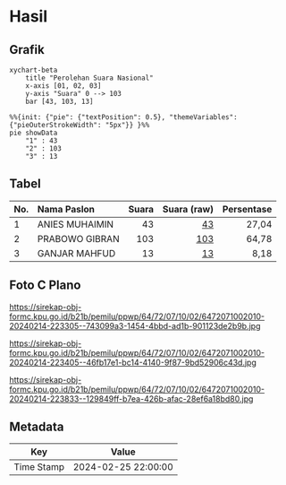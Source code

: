 # Hasil

## Grafik

```mermaid
xychart-beta
    title "Perolehan Suara Nasional"
    x-axis [01, 02, 03]
    y-axis "Suara" 0 --> 103
    bar [43, 103, 13]
```

```mermaid
%%{init: {"pie": {"textPosition": 0.5}, "themeVariables": {"pieOuterStrokeWidth": "5px"}} }%%
pie showData
    "1" : 43
    "2" : 103
    "3" : 13
```

## Tabel

| No. | Nama Paslon    | Suara | Suara (raw) | Persentase |
|:--- |:-------------- | -----:| -----------:| ----------:|
| 1   | ANIES MUHAIMIN | 43    | [43][p-1]   | 27,04      |
| 2   | PRABOWO GIBRAN | 103   | [103][p-2]  | 64,78      |
| 3   | GANJAR MAHFUD  | 13    | [13][p-3]   | 8,18       |


[p-1]: https://github.com/gigit-pemilu/pemilu-2024/blob/main/pilpres/hitung-suara/sub/64-kalimantan-timur/sub/72-kota-samarinda/sub/07-sambutan/sub/1002-sambutan/sub/010-tps/sub/paslon-1.txt
[p-2]: https://github.com/gigit-pemilu/pemilu-2024/blob/main/pilpres/hitung-suara/sub/64-kalimantan-timur/sub/72-kota-samarinda/sub/07-sambutan/sub/1002-sambutan/sub/010-tps/sub/paslon-2.txt
[p-3]: https://github.com/gigit-pemilu/pemilu-2024/blob/main/pilpres/hitung-suara/sub/64-kalimantan-timur/sub/72-kota-samarinda/sub/07-sambutan/sub/1002-sambutan/sub/010-tps/sub/paslon-3.txt

## Foto C Plano

https://sirekap-obj-formc.kpu.go.id/b21b/pemilu/ppwp/64/72/07/10/02/6472071002010-20240214-223305--743099a3-1454-4bbd-ad1b-901123de2b9b.jpg

https://sirekap-obj-formc.kpu.go.id/b21b/pemilu/ppwp/64/72/07/10/02/6472071002010-20240214-223405--46fb17e1-bc14-4140-9f87-9bd52906c43d.jpg

https://sirekap-obj-formc.kpu.go.id/b21b/pemilu/ppwp/64/72/07/10/02/6472071002010-20240214-223833--129849ff-b7ea-426b-afac-28ef6a18bd80.jpg


## Metadata

| Key        | Value               |
| ---------- | ------------------- |
| Time Stamp | 2024-02-25 22:00:00 |



